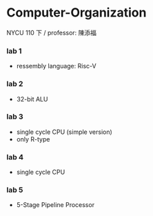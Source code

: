 # Computer-Organization
NYCU 110 下 / professor: 陳添福

### lab 1
- ressembly language: Risc-V

### lab 2
- 32-bit ALU

### lab 3
- single cycle CPU (simple version)
- only R-type

### lab 4
- single cycle CPU

### lab 5
- 5-Stage Pipeline Processor
